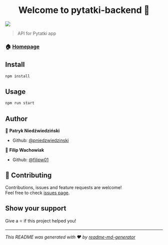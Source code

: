 <h1 align="center">Welcome to pytatki-backend 👋</h1>
<p>
  <img src="https://img.shields.io/badge/version-0.1-blue.svg?cacheSeconds=2592000" />
</p>

> API for Pytatki app

### 🏠 [Homepage](https://pytatki.netlify.com)

## Install

```sh
npm install
```

## Usage

```sh
npm run start
```

## Author

👤 **Patryk Niedźwiedziński**

* Github: [@pniedzwiedzinski](https://github.com/pniedzwiedzinski)

👤 **Filip Wachowiak**

* Github: [@filipw01](https://github.com/filipw01)

## 🤝 Contributing

Contributions, issues and feature requests are welcome!<br />Feel free to check [issues page](https://github.com/prd-ev/pytatki-backend/issues).

## Show your support

Give a ⭐️ if this project helped you!

***
_This README was generated with ❤️ by [readme-md-generator](https://github.com/kefranabg/readme-md-generator)_